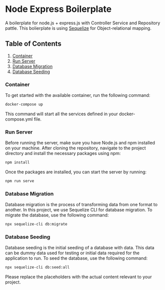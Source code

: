 # Node Express Boilerplate
A boilerplate for node.js + express.js with Controller Service and Repository pattle.
This bolierplate is using [Sequelize](https://sequelize.org/) for Object-relational mapping.

## Table of Contents
1. [Container](#container)
2. [Run Server](#run-server)
3. [Database Migration](#database-migration)
4. [Database Seeding](#database-seeding)

### Container 
To get started with the available container, run the following command:

```bash
docker-compose up 
```
This command will start all the services defined in your docker-compose.yml file.

### Run Server
Before running the server, make sure you have Node.js and npm installed on your machine. After cloning the repository, navigate to the project directory and install the necessary packages using npm:

``` bash
npm install

```

Once the packages are installed, you can start the server by running:

``` bash
npm run serve

```

### Database Migration
Database migration is the process of transforming data from one format to another. In this project, we use Sequelize CLI for database migration. To migrate the database, use the following command:

```bash
npx sequelize-cli db:migrate
```

### Database Seeding
Database seeding is the initial seeding of a database with data. This data can be dummy data used for testing or initial data required for the application to run. To seed the database, use the following command:
```bash
npx sequelize-cli db:seed:all
```

Please replace the placeholders with the actual content relevant to your project.
